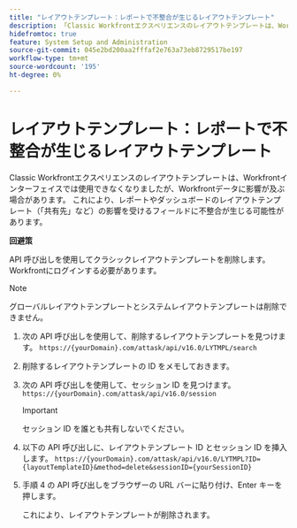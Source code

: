 ```yaml
---
title: "レイアウトテンプレート：レポートで不整合が生じるレイアウトテンプレート"
description: 「Classic Workfrontエクスペリエンスのレイアウトテンプレートは、Workfrontインターフェイスでは使用できなくなりましたが、Workfrontデータに影響が及ぶ場合があります。 これにより、レポートやダッシュボードのレイアウトテンプレート（共有先など）の影響を受けるフィールドに不整合が生じる可能性があります。」
hidefromtoc: true
feature: System Setup and Administration
source-git-commit: 045e2bd200aa2fffaf2e763a73eb8729517be197
workflow-type: tm+mt
source-wordcount: '195'
ht-degree: 0%

---
```



# レイアウトテンプレート：レポートで不整合が生じるレイアウトテンプレート

Classic Workfrontエクスペリエンスのレイアウトテンプレートは、Workfrontインターフェイスでは使用できなくなりましたが、Workfrontデータに影響が及ぶ場合があります。 これにより、レポートやダッシュボードのレイアウトテンプレート（「共有先」など）の影響を受けるフィールドに不整合が生じる可能性があります。

**回避策**

API 呼び出しを使用してクラシックレイアウトテンプレートを削除します。 Workfrontにログインする必要があります。

>[!NOTE]
>
>グローバルレイアウトテンプレートとシステムレイアウトテンプレートは削除できません。

1. 次の API 呼び出しを使用して、削除するレイアウトテンプレートを見つけます。
   `https://{yourDomain}.com/attask/api/v16.0/LYTMPL/search`
1. 削除するレイアウトテンプレートの ID をメモしておきます。
1. 次の API 呼び出しを使用して、セッション ID を見つけます。
   `https://{yourDomain}.com/attask/api/v16.0/session`

   >[!IMPORTANT]
   >
   >セッション ID を誰とも共有しないでください。

1. 以下の API 呼び出しに、レイアウトテンプレート ID とセッション ID を挿入します。
   `https://{yourDomain}.com/attask/api/v16.0/LYTMPL?ID={layoutTemplateID}&method=delete&sessionID={yourSessionID}`
1. 手順 4 の API 呼び出しをブラウザーの URL バーに貼り付け、Enter キーを押します。

   これにより、レイアウトテンプレートが削除されます。

